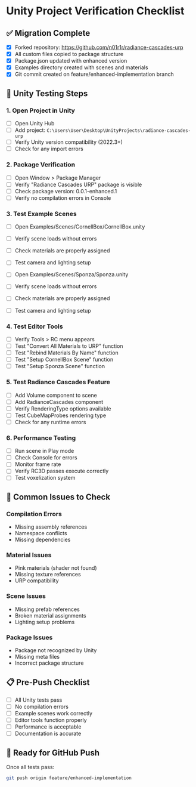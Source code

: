 # Unity Project Verification Checklist

## ✅ Migration Complete
- [x] Forked repository: https://github.com/n01r1r/radiance-cascades-urp
- [x] All custom files copied to package structure
- [x] Package.json updated with enhanced version
- [x] Examples directory created with scenes and materials
- [x] Git commit created on feature/enhanced-implementation branch

## 🧪 Unity Testing Steps

### 1. Open Project in Unity
- [ ] Open Unity Hub
- [ ] Add project: `C:\Users\User\Desktop\UnityProjects\radiance-cascades-urp`
- [ ] Verify Unity version compatibility (2022.3+)
- [ ] Check for any import errors

### 2. Package Verification
- [ ] Open Window > Package Manager
- [ ] Verify "Radiance Cascades URP" package is visible
- [ ] Check package version: 0.0.1-enhanced.1
- [ ] Verify no compilation errors in Console

### 3. Test Example Scenes
- [ ] Open Examples/Scenes/CornellBox/CornellBox.unity
- [ ] Verify scene loads without errors
- [ ] Check materials are properly assigned
- [ ] Test camera and lighting setup

- [ ] Open Examples/Scenes/Sponza/Sponza.unity  
- [ ] Verify scene loads without errors
- [ ] Check materials are properly assigned
- [ ] Test camera and lighting setup

### 4. Test Editor Tools
- [ ] Verify Tools > RC menu appears
- [ ] Test "Convert All Materials to URP" function
- [ ] Test "Rebind Materials By Name" function
- [ ] Test "Setup CornellBox Scene" function
- [ ] Test "Setup Sponza Scene" function

### 5. Test Radiance Cascades Feature
- [ ] Add Volume component to scene
- [ ] Add RadianceCascades component
- [ ] Verify RenderingType options available
- [ ] Test CubeMapProbes rendering type
- [ ] Check for any runtime errors

### 6. Performance Testing
- [ ] Run scene in Play mode
- [ ] Check Console for errors
- [ ] Monitor frame rate
- [ ] Verify RC3D passes execute correctly
- [ ] Test voxelization system

## 🚨 Common Issues to Check

### Compilation Errors
- Missing assembly references
- Namespace conflicts
- Missing dependencies

### Material Issues  
- Pink materials (shader not found)
- Missing texture references
- URP compatibility

### Scene Issues
- Missing prefab references
- Broken material assignments
- Lighting setup problems

### Package Issues
- Package not recognized by Unity
- Missing meta files
- Incorrect package structure

## 📋 Pre-Push Checklist
- [ ] All Unity tests pass
- [ ] No compilation errors
- [ ] Example scenes work correctly
- [ ] Editor tools function properly
- [ ] Performance is acceptable
- [ ] Documentation is accurate

## 🚀 Ready for GitHub Push
Once all tests pass:
```bash
git push origin feature/enhanced-implementation
```
